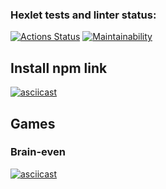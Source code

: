 ### Hexlet tests and linter status:
[![Actions Status](https://github.com/Raranoa/frontend-project-44/workflows/hexlet-check/badge.svg)](https://github.com/Raranoa/frontend-project-44/actions)
[![Maintainability](https://api.codeclimate.com/v1/badges/f6862a4ff03b8d44504a/maintainability)](https://codeclimate.com/github/Raranoa/frontend-project-44/maintainability)

<h2>Install npm link</h2>

[![asciicast](https://asciinema.org/a/zjTbpETuDkIS5Yn7d9MppBqa1.svg)](https://asciinema.org/a/zjTbpETuDkIS5Yn7d9MppBqa1)

<h2>Games</h2>

<h3>Brain-even</h3>

[![asciicast](https://asciinema.org/a/N3PXXoOPSeRHdnS84Es8awQ26.svg)](https://asciinema.org/a/N3PXXoOPSeRHdnS84Es8awQ26)
